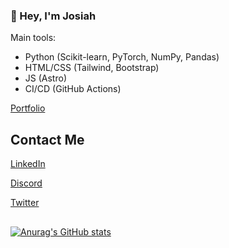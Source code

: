 ### 👋 Hey, I'm Josiah

Main tools:
- Python (Scikit-learn, PyTorch, NumPy, Pandas)
- HTML/CSS (Tailwind, Bootstrap)
- JS (Astro)
- CI/CD (GitHub Actions)



[Portfolio](https://neclo.vercel.app)

## Contact Me

 [LinkedIn](https://linkedin.com/in/josiah-mo)
 
 [Discord](https://discord.com/users/675147870428725268)
 
[Twitter](https://twitter.com/Neclo0)

## 

[![Anurag's GitHub stats](https://github-readme-stats.vercel.app/api?username=Necl0)](https://github.com/anuraghazra/github-readme-stats)





